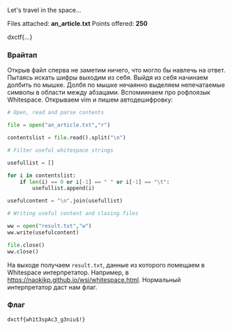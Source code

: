 
Let's travel in the space...

Files attached: **an_article.txt**
Points offered: **250**

dxctf{...}
### Врайтап

Открыв файл сперва не заметим ничего, что могло бы навлечь на ответ. Пытаясь искать шифры выходим из себя. Выйдя из себя начинаем долбить по мышке. Долбя по мышке нечаянно выделяем непечатаемые символы в области между абзацами. Вспомиинаем про рофлоязык Whitespace. Открываем vim и пишем автодешифровку:

```python
# Open, read and parse contents

file = open("an_article.txt","r")

contentslist = file.read().split("\n")

# Filter useful whitespace strings

usefullist = []

for i in contentslist:
    if len(i) == 0 or i[-1] == " " or i[-1] == "\t":
        usefullist.append(i)

usefulcontent = "\n".join(usefullist)

# Writing useful content and closing files

ww = open("result.txt","w")
ww.write(usefulcontent)

file.close()
ww.close()
```

На выходе получаем `result.txt`, данные из которого помещаем в Whitespace интерпретатор. Например, в https://naokikp.github.io/wsi/whitespace.html. Нормальный интерпретатор даст нам флаг.
### Флаг

```
dxctf{wh1t3spAc3_g3niu$!}
```